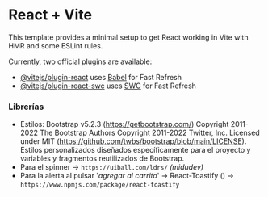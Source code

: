 # React + Vite

This template provides a minimal setup to get React working in Vite with HMR and some ESLint rules.

Currently, two official plugins are available:

- [@vitejs/plugin-react](https://github.com/vitejs/vite-plugin-react/blob/main/packages/plugin-react/README.md) uses [Babel](https://babeljs.io/) for Fast Refresh
- [@vitejs/plugin-react-swc](https://github.com/vitejs/vite-plugin-react-swc) uses [SWC](https://swc.rs/) for Fast Refresh

### Librerías

- Estilos: 
 Bootstrap  v5.2.3 (https://getbootstrap.com/)
 Copyright 2011-2022 The Bootstrap Authors
 Copyright 2011-2022 Twitter, Inc.
 Licensed under MIT (https://github.com/twbs/bootstrap/blob/main/LICENSE).
 Estilos personalizados diseñados específicamente para el proyecto y variables y fragmentos reutilizados de Bootstrap.
- Para el spinner -> `https://uiball.com/ldrs/` *(midudev)*
- Para la alerta al pulsar '*agregar al carrito*' -> React-Toastify () -> `https://www.npmjs.com/package/react-toastify`